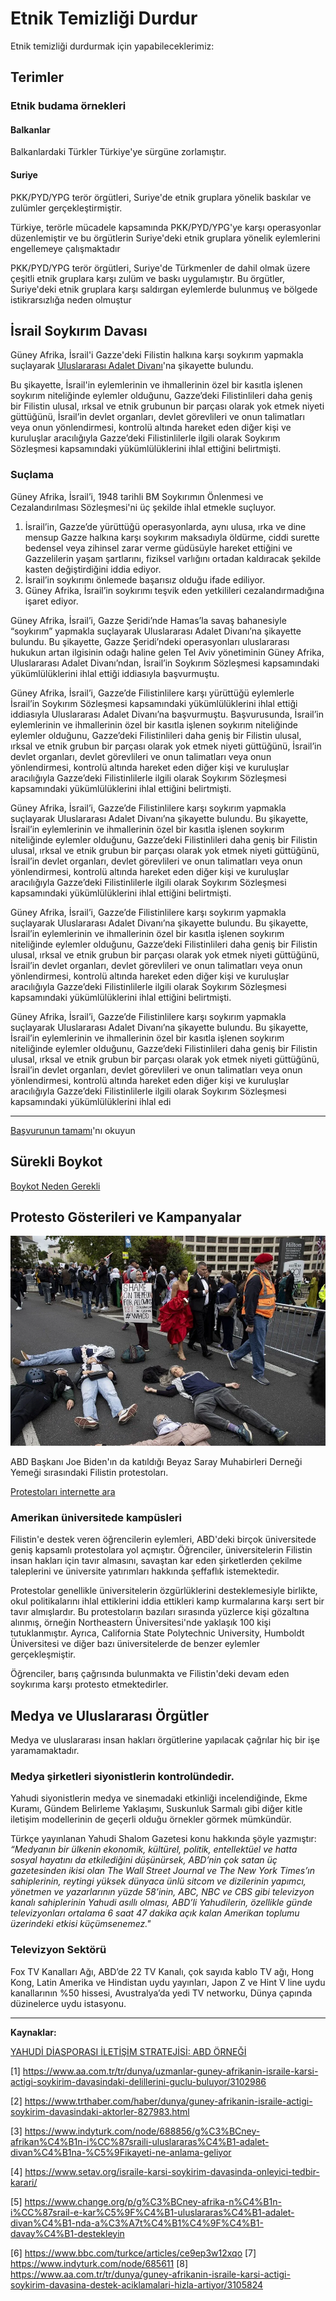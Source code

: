 # Etnik Temizliği Durdur

Etnik temizliği durdurmak için yapabileceklerimiz:

## Terimler

### Etnik budama örnekleri

#### Balkanlar

Balkanlardaki Türkler Türkiye'ye sürgüne zorlamıştır.

#### Suriye

PKK/PYD/YPG terör örgütleri, Suriye'de etnik gruplara yönelik baskılar ve zulümler gerçekleştirmiştir.

Türkiye, terörle mücadele kapsamında PKK/PYD/YPG'ye karşı operasyonlar düzenlemiştir ve bu örgütlerin Suriye'deki etnik gruplara yönelik eylemlerini engellemeye çalışmaktadır

PKK/PYD/YPG terör örgütleri, Suriye'de Türkmenler de dahil olmak üzere çeşitli etnik gruplara karşı zulüm ve baskı uygulamıştır. Bu örgütler, Suriye'deki etnik gruplara karşı saldırgan eylemlerde bulunmuş ve bölgede istikrarsızlığa neden olmuştur

## İsrail Soykırım Davası

Güney Afrika, İsrail'i Gazze'deki Filistin halkına karşı soykırım yapmakla suçlayarak [Uluslararası Adalet Divanı](https://www.mfa.gov.tr/uluslararasi-adalet-divani.tr.mfa)'na şikayette bulundu.

Bu şikayette, İsrail'in eylemlerinin ve ihmallerinin özel bir kasıtla işlenen soykırım niteliğinde eylemler olduğunu, Gazze’deki Filistinlileri daha geniş bir Filistin ulusal, ırksal ve etnik grubunun bir parçası olarak yok etmek niyeti güttüğünü, İsrail’in devlet organları, devlet görevlileri ve onun talimatları veya onun yönlendirmesi, kontrolü altında hareket eden diğer kişi ve kuruluşlar aracılığıyla Gazze’deki Filistinlilerle ilgili olarak Soykırım Sözleşmesi kapsamındaki yükümlülüklerini ihlal ettiğini belirtmişti.

### Suçlama

Güney Afrika, İsrail’i, 1948 tarihli BM Soykırımın Önlenmesi ve Cezalandırılması Sözleşmesi'ni üç şekilde ihlal etmekle suçluyor.

1. İsrail’in, Gazze’de yürüttüğü operasyonlarda, aynı ulusa, ırka ve dine mensup Gazze halkına karşı soykırım maksadıyla öldürme, ciddi surette bedensel veya zihinsel zarar verme güdüsüyle hareket ettiğini ve Gazzelilerin yaşam şartlarını, fiziksel varlığını ortadan kaldıracak şekilde kasten değiştirdiğini iddia ediyor.
2. İsrail’in soykırımı önlemede başarısız olduğu ifade ediliyor.
3. Güney Afrika, İsrail’in soykırımı teşvik eden yetkilileri cezalandırmadığına işaret ediyor.

Güney Afrika, İsrail’i, Gazze Şeridi’nde Hamas’la savaş bahanesiyle “soykırım” yapmakla suçlayarak Uluslararası Adalet Divanı’na şikayette bulundu. Bu şikayette, Gazze Şeridi’ndeki operasyonları uluslararası hukukun artan ilgisinin odağı haline gelen Tel Aviv yönetiminin Güney Afrika, Uluslararası Adalet Divanı’ndan, İsrail’in Soykırım Sözleşmesi kapsamındaki yükümlülüklerini ihlal ettiği iddiasıyla başvurmuştu.

Güney Afrika, İsrail’i, Gazze’de Filistinlilere karşı yürüttüğü eylemlerle İsrail’in Soykırım Sözleşmesi kapsamındaki yükümlülüklerini ihlal ettiği iddiasıyla Uluslararası Adalet Divanı’na başvurmuştu. Başvurusunda, İsrail’in eylemlerinin ve ihmallerinin özel bir kasıtla işlenen soykırım niteliğinde eylemler olduğunu, Gazze’deki Filistinlileri daha geniş bir Filistin ulusal, ırksal ve etnik grubun bir parçası olarak yok etmek niyeti güttüğünü, İsrail’in devlet organları, devlet görevlileri ve onun talimatları veya onun yönlendirmesi, kontrolü altında hareket eden diğer kişi ve kuruluşlar aracılığıyla Gazze’deki Filistinlilerle ilgili olarak Soykırım Sözleşmesi kapsamındaki yükümlülüklerini ihlal ettiğini belirtmişti.

Güney Afrika, İsrail’i, Gazze’de Filistinlilere karşı soykırım yapmakla suçlayarak Uluslararası Adalet Divanı’na şikayette bulundu. Bu şikayette, İsrail’in eylemlerinin ve ihmallerinin özel bir kasıtla işlenen soykırım niteliğinde eylemler olduğunu, Gazze’deki Filistinlileri daha geniş bir Filistin ulusal, ırksal ve etnik grubun bir parçası olarak yok etmek niyeti güttüğünü, İsrail’in devlet organları, devlet görevlileri ve onun talimatları veya onun yönlendirmesi, kontrolü altında hareket eden diğer kişi ve kuruluşlar aracılığıyla Gazze’deki Filistinlilerle ilgili olarak Soykırım Sözleşmesi kapsamındaki yükümlülüklerini ihlal ettiğini belirtmişti.

Güney Afrika, İsrail’i, Gazze’de Filistinlilere karşı soykırım yapmakla suçlayarak Uluslararası Adalet Divanı’na şikayette bulundu. Bu şikayette, İsrail’in eylemlerinin ve ihmallerinin özel bir kasıtla işlenen soykırım niteliğinde eylemler olduğunu, Gazze’deki Filistinlileri daha geniş bir Filistin ulusal, ırksal ve etnik grubun bir parçası olarak yok etmek niyeti güttüğünü, İsrail’in devlet organları, devlet görevlileri ve onun talimatları veya onun yönlendirmesi, kontrolü altında hareket eden diğer kişi ve kuruluşlar aracılığıyla Gazze’deki Filistinlilerle ilgili olarak Soykırım Sözleşmesi kapsamındaki yükümlülüklerini ihlal ettiğini belirtmişti.

Güney Afrika, İsrail’i, Gazze’de Filistinlilere karşı soykırım yapmakla suçlayarak Uluslararası Adalet Divanı’na şikayette bulundu. Bu şikayette, İsrail’in eylemlerinin ve ihmallerinin özel bir kasıtla işlenen soykırım niteliğinde eylemler olduğunu, Gazze’deki Filistinlileri daha geniş bir Filistin ulusal, ırksal ve etnik grubun bir parçası olarak yok etmek niyeti güttüğünü, İsrail’in devlet organları, devlet görevlileri ve onun talimatları veya onun yönlendirmesi, kontrolü altında hareket eden diğer kişi ve kuruluşlar aracılığıyla Gazze’deki Filistinlilerle ilgili olarak Soykırım Sözleşmesi kapsamındaki yükümlülüklerini ihlal edi

---

[Başvurunun tamamı](../public/pdf/south-africa-court-aplication-en.pdf)'nı okuyun

## Sürekli Boykot

[Boykot Neden Gerekli](/boykot/)

## Protesto Gösterileri ve Kampanyalar

![Beyaz saray önü](../public/img/shame-on-media.webp)

ABD Başkanı Joe Biden'ın da katıldığı Beyaz Saray Muhabirleri Derneği Yemeği sırasındaki Filistin protestoları.

[Protestoları internette ara](https://duckduckgo.com/?q=filistin+protestolar%C4%B1&t=newext&atb=v423-1&df=w&ia=web)

### Amerikan üniversitede kampüsleri

Filistin'e destek veren öğrencilerin eylemleri, ABD'deki birçok üniversitede geniş kapsamlı protestolara yol açmıştır. Öğrenciler, üniversitelerin Filistin insan hakları için tavır almasını, savaştan kar eden şirketlerden çekilme taleplerini ve üniversite yatırımları hakkında şeffaflık istemektedir.

Protestolar genellikle üniversitelerin özgürlüklerini desteklemesiyle birlikte, okul politikalarını ihlal ettiklerini iddia ettikleri kamp kurmalarına karşı sert bir tavır almışlardır. Bu protestoların bazıları sırasında yüzlerce kişi gözaltına alınmış, örneğin Northeastern Üniversitesi'nde yaklaşık 100 kişi tutuklanmıştır. Ayrıca, California State Polytechnic University, Humboldt Üniversitesi ve diğer bazı üniversitelerde de benzer eylemler gerçekleşmiştir.

Öğrenciler, barış çağrısında bulunmakta ve Filistin'deki devam eden soykırıma karşı protesto etmektedirler.

## Medya ve Uluslararası Örgütler

Medya ve uluslararası insan hakları örgütlerine yapılacak çağrılar hiç bir işe yaramamaktadır.

### Medya şirketleri siyonistlerin kontrolündedir.

Yahudi siyonistlerin medya ve sinemadaki etkinliği incelendiğinde, Ekme Kuramı, Gündem Belirleme Yaklaşımı,
Suskunluk Sarmalı gibi diğer kitle iletişim modellerinin de geçerli olduğu örnekler görmek mümkündür.

Türkçe yayınlanan Yahudi Shalom Gazetesi konu hakkında şöyle yazmıştır:
_“Medyanın bir ülkenin ekonomik, kültürel, politik, entellektüel ve hatta sosyal hayatını da etkilediğini düşünürsek,
ABD’nin çok satan üç gazetesinden ikisi olan The Wall Street Journal ve The New York
Times’ın sahiplerinin, reytingi yüksek dünyaca ünlü sitcom ve dizilerinin yapımcı, yönetmen
ve yazarlarının yüzde 58’inin, ABC, NBC ve CBS gibi televizyon kanalı sahiplerinin Yahudi
asıllı olması, ABD’li Yahudilerin, özellikle günde televizyonları ortalama 6 saat 47 dakika
açık kalan Amerikan toplumu üzerindeki etkisi küçümsenemez."_

### Televizyon Sektörü

Fox TV Kanalları Ağı, ABD’de 22 TV Kanalı, çok sayıda kablo TV
ağı, Hong Kong, Latin Amerika ve Hindistan uydu yayınları, Japon Z ve Hint V line uydu
kanallarının %50 hissesi, Avustralya’da yedi TV networku, Dünya çapında düzinelerce uydu
istasyonu.

---

**Kaynaklar:**

[YAHUDİ DİASPORASI İLETİŞİM STRATEJİSİ: ABD ÖRNEĞİ](../public/pdf/oemer-yetkin-yahudi-diasporasi-iletisim-stratejisi.pdf)

[1] https://www.aa.com.tr/tr/dunya/uzmanlar-guney-afrikanin-israile-karsi-actigi-soykirim-davasindaki-delillerini-guclu-buluyor/3102986

[2] https://www.trthaber.com/haber/dunya/guney-afrikanin-israile-actigi-soykirim-davasindaki-aktorler-827983.html

[3] https://www.indyturk.com/node/688856/g%C3%BCney-afrikan%C4%B1n-i%CC%87sraili-uluslararas%C4%B1-adalet-divan%C4%B1na-%C5%9Fikayeti-ne-anlama-geliyor

[4] https://www.setav.org/israile-karsi-soykirim-davasinda-onleyici-tedbir-karari/

[5] https://www.change.org/p/g%C3%BCney-afrika-n%C4%B1n-i%CC%87srail-e-kar%C5%9F%C4%B1-uluslararas%C4%B1-adalet-divan%C4%B1-nda-a%C3%A7t%C4%B1%C4%9F%C4%B1-davay%C4%B1-destekleyin

[6] https://www.bbc.com/turkce/articles/ce9ep3w12xqo
[7] https://www.indyturk.com/node/685611
[8] https://www.aa.com.tr/tr/dunya/guney-afrikanin-israile-karsi-actigi-soykirim-davasina-destek-aciklamalari-hizla-artiyor/3105824
